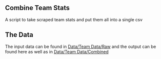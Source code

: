 ## Combine Team Stats

A script to take scraped team stats and put them all into a single csv

## The Data

The input data can be found in [Data/Team Data/Raw](https://github.com/Kallbrig/NBA/tree/main/Data/Team%20Data/Raw) and the output can be found here as well as in [Data/Team Data/Combined](https://github.com/Kallbrig/NBA/tree/main/Data/Team%20Data/Combined)